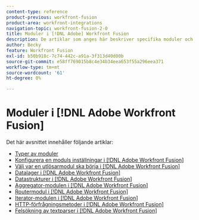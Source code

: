 ```yaml
---
content-type: reference
product-previous: workfront-fusion
product-area: workfront-integrations
navigation-topic: workfront-fusion-2-0
title: Moduler i [!DNL Adobe] Workfront Fusion
description: De artiklar som anges här beskriver specifika moduler och deras funktionalitet i [!DNL Adobe Workfront Fusion].
author: Becky
feature: Workfront Fusion
exl-id: b50b918c-7c74-442c-a91a-3f313d40d00b
source-git-commit: e58ff769015b8c4e34b34eea653f55a296eea371
workflow-type: tm+mt
source-wordcount: '61'
ht-degree: 0%

---
```


# Moduler i [!DNL Adobe Workfront Fusion]

Det här avsnittet innehåller följande artiklar:

* [Typer av moduler](../../workfront-fusion/modules/module-types.md)
* [Konfigurera en moduls inställningar i [!DNL Adobe Workfront Fusion]](../../workfront-fusion/modules/configure-a-modules-settings.md)
* [Välj var en utlösarmodul ska börja i [!DNL Adobe Workfront Fusion]](../../workfront-fusion/modules/choose-where-trigger-module-starts.md)
* [Datalager i [!DNL Adobe Workfront Fusion]](../../workfront-fusion/modules/data-stores.md)
* [Datastrukturer i [!DNL Adobe Workfront Fusion]](../../workfront-fusion/modules/data-structures.md)
* [Aggregator-modulen i [!DNL Adobe Workfront Fusion]](../../workfront-fusion/modules/aggregator-module.md)
* [Routermodul i [!DNL Adobe Workfront Fusion]](../../workfront-fusion/modules/router-module.md)
* [Iterator-modulen i [!DNL Adobe Workfront Fusion]](../../workfront-fusion/modules/iterator-module.md)
* [HTTP-förfrågningsmetoder i [!DNL Adobe Workfront Fusion]](../../workfront-fusion/modules/http-request-methods.md)
* [Felsökning av textparser i [!DNL Adobe Workfront Fusion]](../../workfront-fusion/modules/text-parser-troubleshooting.md)
